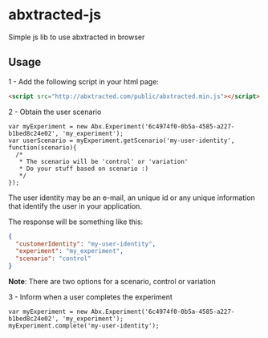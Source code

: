 # abxtracted-js

Simple js lib to use abxtracted in browser

## Usage

1 - Add the following script in your html page:
``` html
<script src="http://abxtracted.com/public/abxtracted.min.js"></script>
```

2 - Obtain the user scenario
```javscript
var myExperiment = new Abx.Experiment('6c4974f0-0b5a-4585-a227-b1bed8c24e02', 'my_experiment');
var userScenario = myExperiment.getScenario('my-user-identity', function(scenario){
  /*  
   * The scenario will be 'control' or 'variation'
   * Do your stuff based on scenario :)
   */
});
```

The user identity may be an e-mail, an unique id or any unique information that identify the user in your application.

The response will be something like this:
```json
{
  "customerIdentity": "my-user-identity",
  "experiment": "my_experiment",
  "scenario": "control" 
}
```
**Note**: There are two options for a scenario, control or variation

3 - Inform when a user completes the experiment
```javscript
var myExperiment = new Abx.Experiment('6c4974f0-0b5a-4585-a227-b1bed8c24e02', 'my_experiment');
myExperiment.complete('my-user-identity');
```
